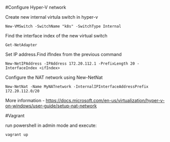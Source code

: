 #Configure Hyper-V network

Create new internal virtula switch in hyper-v

	New-VMSwitch -SwitchName "k8s" -SwitchType Internal

Find the interface index of the new virtual switch 

	Get-NetAdapter
	
Set IP address.Find ifIndex from the previous command

	New-NetIPAddress -IPAddress 172.20.112.1 -PrefixLength 20 -InterfaceIndex <ifIndex>

Configure the NAT network using New-NetNat

	New-NetNat -Name MyNATnetwork -InternalIPInterfaceAddressPrefix 172.20.112.0/20

More information - https://docs.microsoft.com/en-us/virtualization/hyper-v-on-windows/user-guide/setup-nat-network

#Vagrant

run powershell in admin mode and execute:

	vagrant up
